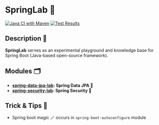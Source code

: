 # SpringLab 🍃
[![Java CI with Maven](https://github.com/mperor/spring-lab/actions/workflows/maven.yml/badge.svg)](https://github.com/mperor/spring-lab/actions/workflows/maven.yml)
[![Test Results](https://gist.githubusercontent.com/mperor/d5fd8bcfa7e3c04ad0deb1598095ce18/raw/badge.svg)]()

## Description 📝
**SpringLab** serves as an experimental playground and knowledge base for Spring Boot (Java-based open-source framework).

## Modules 🗂️
- **[spring-data-jpa-lab](spring-data-jpa-lab): Spring Data JPA 💾**
- **[spring-security-lab](spring-security-lab): Spring Security 🔐**

## Trick & Tips 🧠
- Spring boot magic 🪄 occurs in `spring-boot-autoconfigure` module